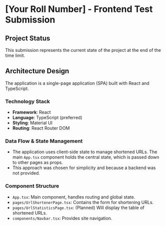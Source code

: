 # [Your Roll Number] - Frontend Test Submission

## Project Status
This submission represents the current state of the project at the end of the time limit.

## Architecture Design
The application is a single-page application (SPA) built with React and TypeScript.

### Technology Stack
- **Framework**: React
- **Language**: TypeScript (preferred)
- **Styling**: Material UI
- **Routing**: React Router DOM

### Data Flow & State Management
- The application uses client-side state to manage shortened URLs. The main `App.tsx` component holds the central state, which is passed down to other pages as props.
- This approach was chosen for simplicity and because a backend was not provided.

### Component Structure
- `App.tsx`: Main component, handles routing and global state.
- `pages/UrlShortenerPage.tsx`: Contains the form for shortening URLs.
- `pages/UrlStatisticsPage.tsx`: (Planned) Will display the table of shortened URLs.
- `components/Navbar.tsx`: Provides site navigation.
